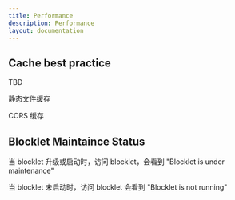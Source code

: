 ```yaml
---
title: Performance
description: Performance
layout: documentation
---
```


## Cache best practice

TBD

静态文件缓存

CORS 缓存

## Blocklet Maintaince Status

当 blocklet 升级或启动时，访问 blocklet，会看到 "Blocklet is under maintenance"

当 blocklet 未启动时，访问 blocklet 会看到 "Blocklet is not running"
